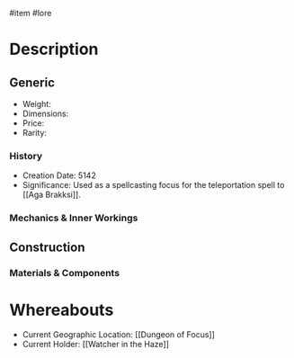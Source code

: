 #item #lore 
# Description

## Generic
- Weight:
- Dimensions:
- Price:
- Rarity:

### History
- Creation Date: 5142
- Significance: Used as a spellcasting focus for the teleportation spell to [[Aga Brakksi]].

### Mechanics & Inner Workings

## Construction
### Materials & Components

# Whereabouts
- Current Geographic Location: [[Dungeon of Focus]]
- Current Holder: [[Watcher in the Haze]]
